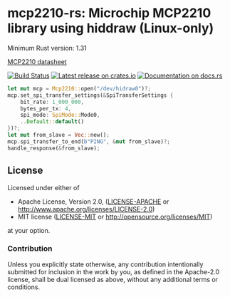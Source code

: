 # mcp2210-rs: Microchip MCP2210 library using hiddraw (Linux-only)

Minimum Rust version: 1.31

[MCP2210 datasheet](http://ww1.microchip.com/downloads/en/devicedoc/22288a.pdf)

[![Build Status](https://github.com/Gekkio/mcp2210-rs/workflows/ci/badge.svg)](https://github.com/Gekkio/mcp2210-rs/actions)
[![Latest release on crates.io](https://img.shields.io/crates/v/mcp2210.svg)](https://crates.io/crates/mcp2210)
[![Documentation on docs.rs](https://docs.rs/mcp2210/badge.svg)](https://docs.rs/mcp2210)

```rust
let mut mcp = Mcp2210::open("/dev/hidraw0")?;
mcp.set_spi_transfer_settings(&SpiTransferSettings {
    bit_rate: 1_000_000,
    bytes_per_tx: 4,
    spi_mode: SpiMode::Mode0,
    ..Default::default()
})?;
let mut from_slave = Vec::new();
mcp.spi_transfer_to_end(b"PING", &mut from_slave)?;
handle_response(&from_slave);
```

## License

Licensed under either of

 * Apache License, Version 2.0, ([LICENSE-APACHE](LICENSE-APACHE) or http://www.apache.org/licenses/LICENSE-2.0)
 * MIT license ([LICENSE-MIT](LICENSE-MIT) or http://opensource.org/licenses/MIT)

at your option.

### Contribution

Unless you explicitly state otherwise, any contribution intentionally
submitted for inclusion in the work by you, as defined in the Apache-2.0
license, shall be dual licensed as above, without any additional terms or
conditions.
